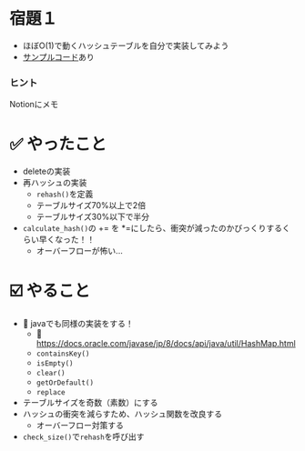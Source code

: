 # 宿題１

- ほぼO(1)で動くハッシュテーブルを自分で実装してみよう
- [サンプルコード](https://github.com/xharaken/step2/blob/master/hash_table.py)あり

### ヒント
Notionにメモ

# ✅ やったこと
- deleteの実装
- 再ハッシュの実装
  - `rehash()`を定義
  - テーブルサイズ70%以上で2倍
  - テーブルサイズ30%以下で半分
- `calculate_hash()`の += を *=にしたら、衝突が減ったのかびっくりするくらい早くなった！！
  - オーバーフローが怖い...

# ☑️ やること
- 🌟 javaでも同様の実装をする！
  - 📌 https://docs.oracle.com/javase/jp/8/docs/api/java/util/HashMap.html
  - `containsKey()`
  - `isEmpty()`
  - `clear()`
  - `getOrDefault()`
  - `replace`
- テーブルサイズを奇数（素数）にする
- ハッシュの衝突を減らすため、ハッシュ関数を改良する
  - オーバーフロー対策する
- `check_size()`で`rehash`を呼び出す